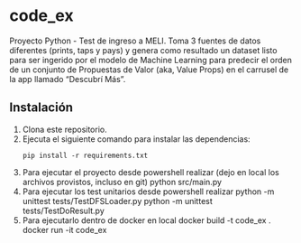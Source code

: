 # code_ex

Proyecto Python - Test de ingreso a MELI. 
Toma 3 fuentes de datos diferentes (prints, taps y pays) y genera como resultado un dataset listo para ser ingerido por el modelo de Machine Learning para predecir el orden de un conjunto de Propuestas de Valor (aka, Value Props) en el carrusel de la app llamado “Descubrí Más”.

## Instalación

1. Clona este repositorio.
2. Ejecuta el siguiente comando para instalar las dependencias:
   ```shell
   pip install -r requirements.txt
3. Para ejecutar el proyecto desde powershell realizar (dejo en local los archivos provistos, incluso en git)
   python src/main.py
4. Para ejecutar los test unitarios desde powershell realizar
   python -m unittest tests/TestDFSLoader.py
   python -m unittest tests/TestDoResult.py
5. Para ejecutarlo dentro de docker en local
   docker build -t code_ex .
   docker run -it code_ex  

